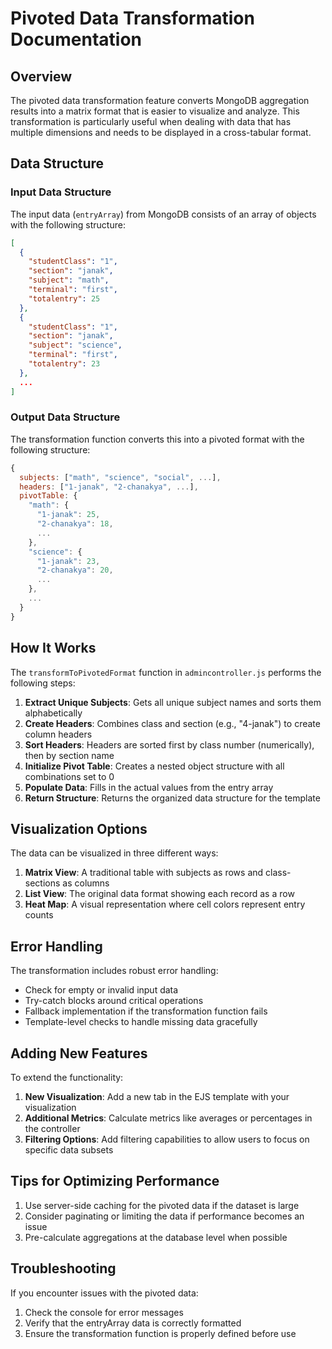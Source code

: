 # Pivoted Data Transformation Documentation

## Overview

The pivoted data transformation feature converts MongoDB aggregation results into a matrix format that is easier to visualize and analyze. This transformation is particularly useful when dealing with data that has multiple dimensions and needs to be displayed in a cross-tabular format.

## Data Structure

### Input Data Structure

The input data (`entryArray`) from MongoDB consists of an array of objects with the following structure:

```json
[
  {
    "studentClass": "1",
    "section": "janak",
    "subject": "math",
    "terminal": "first",
    "totalentry": 25
  },
  {
    "studentClass": "1",
    "section": "janak",
    "subject": "science",
    "terminal": "first",
    "totalentry": 23
  },
  ...
]
```

### Output Data Structure

The transformation function converts this into a pivoted format with the following structure:

```javascript
{
  subjects: ["math", "science", "social", ...],
  headers: ["1-janak", "2-chanakya", ...],
  pivotTable: {
    "math": {
      "1-janak": 25,
      "2-chanakya": 18,
      ...
    },
    "science": {
      "1-janak": 23,
      "2-chanakya": 20,
      ...
    },
    ...
  }
}
```

## How It Works

The `transformToPivotedFormat` function in `admincontroller.js` performs the following steps:

1. **Extract Unique Subjects**: Gets all unique subject names and sorts them alphabetically
2. **Create Headers**: Combines class and section (e.g., "4-janak") to create column headers
3. **Sort Headers**: Headers are sorted first by class number (numerically), then by section name
4. **Initialize Pivot Table**: Creates a nested object structure with all combinations set to 0
5. **Populate Data**: Fills in the actual values from the entry array
6. **Return Structure**: Returns the organized data structure for the template

## Visualization Options

The data can be visualized in three different ways:

1. **Matrix View**: A traditional table with subjects as rows and class-sections as columns
2. **List View**: The original data format showing each record as a row
3. **Heat Map**: A visual representation where cell colors represent entry counts

## Error Handling

The transformation includes robust error handling:

- Check for empty or invalid input data
- Try-catch blocks around critical operations
- Fallback implementation if the transformation function fails
- Template-level checks to handle missing data gracefully

## Adding New Features

To extend the functionality:

1. **New Visualization**: Add a new tab in the EJS template with your visualization
2. **Additional Metrics**: Calculate metrics like averages or percentages in the controller
3. **Filtering Options**: Add filtering capabilities to allow users to focus on specific data subsets

## Tips for Optimizing Performance

1. Use server-side caching for the pivoted data if the dataset is large
2. Consider paginating or limiting the data if performance becomes an issue
3. Pre-calculate aggregations at the database level when possible

## Troubleshooting

If you encounter issues with the pivoted data:

1. Check the console for error messages
2. Verify that the entryArray data is correctly formatted
3. Ensure the transformation function is properly defined before use
